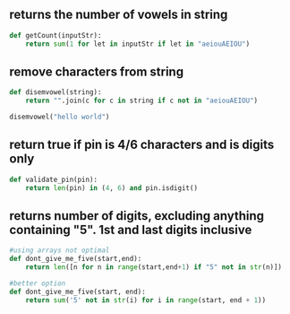 ## returns the number of vowels in string

```python
def getCount(inputStr):
    return sum(1 for let in inputStr if let in "aeiouAEIOU")
```

## remove characters from string

```python
def disemvowel(string):
    return "".join(c for c in string if c not in "aeiouAEIOU")

disemvowel("hello world")
```

## return true if pin is 4/6 characters and is digits only

```python
def validate_pin(pin):
    return len(pin) in (4, 6) and pin.isdigit()
```

## returns number of digits, excluding anything containing "5". 1st and last digits inclusive

```python
#using arrays not optimal
def dont_give_me_five(start,end):
    return len([n for n in range(start,end+1) if "5" not in str(n)])

#better option
def dont_give_me_five(start, end):
    return sum('5' not in str(i) for i in range(start, end + 1))
```